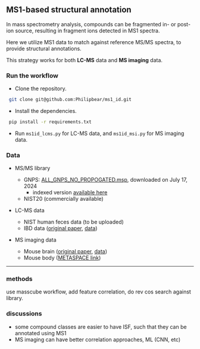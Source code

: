 ## MS1-based structural annotation

In mass spectrometry analysis, compounds can be fragmented in- or post-ion source, resulting in fragment ions detected in MS1 spectra.

Here we utilize MS1 data to match against reference MS/MS spectra, to provide structural annotations.

This strategy works for both **LC-MS** data and **MS imaging** data.

### Run the workflow
- Clone the repository.
```bash
 git clone git@github.com:Philipbear/ms1_id.git
```
- Install the dependencies.
```bash
 pip install -r requirements.txt
```
- Run `ms1id_lcms.py` for LC-MS data, and `ms1id_msi.py` for MS imaging data.


### Data
- MS/MS library
  - GNPS: [ALL_GNPS_NO_PROPOGATED.msp](https://external.gnps2.org/gnpslibrary), downloaded on July 17, 2024
    - indexed version [available here](https://github.com/Philipbear/ms1_id/releases/tag/v0.0.1)
  - NIST20 (commercially available)

- LC-MS data
  - NIST human feces data (to be uploaded)
  - IBD data ([original paper](https://www.nature.com/articles/s41586-019-1237-9), [data](https://www.metabolomicsworkbench.org/data/DRCCMetadata.php?Mode=Project&ProjectID=PR000639))

- MS imaging data
  - Mouse brain ([original paper](https://www.nature.com/articles/nmeth.4072), [data](https://www.ebi.ac.uk/metabolights/editor/MTBLS313))
  - Mouse body ([METASPACE link](https://metaspace2020.eu/dataset/2022-07-08_20h45m00s))


-------------------------------------

### methods
use masscube workflow, add feature correlation, do rev cos search against library.

### discussions
- some compound classes are easier to have ISF, such that they can be annotated using MS1
- MS imaging can have better correlation approaches, ML (CNN, etc)




